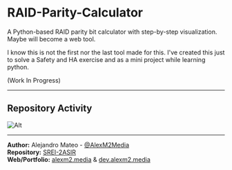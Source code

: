 # RAID-Parity-Calculator
A Python-based RAID parity bit calculator with step-by-step visualization. Maybe will become a web tool.

I know this is not the first nor the last tool made for this. I've created this just to solve a Safety and HA exercise and as a mini project while learning python.

(Work In Progress)

---
## Repository Activity
![Alt](https://repobeats.axiom.co/api/embed/59e518a0b0d66b73bd0274616f4c17426b8878e6.svg "Repobeats analytics image")

---
**Author:** Alejandro Mateo - [@AlexM2Media](https://github.com/AlexM2Media)  
**Repository:** [SREI-2ASIR](https://github.com/AlexM2Media/SREI-2ASIR)  
**Web/Portfolio:** [alexm2.media](https://alexm2.media) & [dev.alexm2.media](https://dev.alexm2.media)

